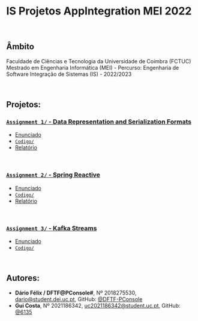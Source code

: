 # IS Projetos AppIntegration MEI 2022

<br />

## Âmbito

Faculdade de Ciências e Tecnologia da Universidade de Coimbra (FCTUC)
Mestrado em Engenharia Informática (MEI) - Percurso: Engenharia de Software
Integração de Sistemas (IS) - 2022/2023

<br />

## Projetos:

### [`Assignment 1/` - Data Representation and Serialization Formats](Assignment%201/)
- [Enunciado](Assignment%201/InforEstudante/2022-is-assignment1.pdf)
- [`Codigo/`](Assignment%201/Codigo/)
- [Relatório](Assignment%201/IS_ASS1.pdf)


<br />

### [`Assignment 2/` - Spring Reactive](Assignment%202/)
- [Enunciado](Assignment%202/InforEstudante/2022-IS-project2v2.pdf)
- [`Codigo/`](Assignment%202/Codigo/)
- [Relatório](Assignment%201/Relatório.pdf)

<br />

### [`Assignment 3/` - Kafka Streams](Assignment%203/)
- [Enunciado](Assignment%203/InforEstudante/2022-is-project3.pdf)
- [`Codigo/`](Assignment%203/Codigo/)


<br />

## Autores:
* **Dário Félix / DFTF@PConsole#**, Nº 2018275530, [dario@student.dei.uc.pt](mailto:dario@student.dei.uc.pt), GitHub: [@DFTF-PConsole](https://github.com/DFTF-PConsole)
* **Gui Costa**, Nº 2021186342, [uc2021186342@student.uc.pt](mailto:uc2021186342@student.uc.pt), GitHub: [@6135](https://github.com/6135)

